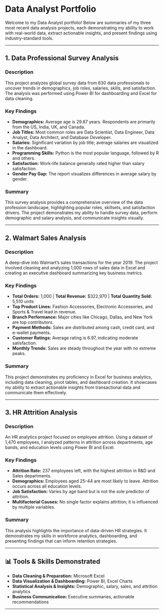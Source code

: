 # Data Analyst Portfolio

Welcome to my Data Analyst portfolio! Below are summaries of my three most recent data analysis projects, each demonstrating my ability to work with real-world data, extract actionable insights, and present findings using industry-standard tools.

---

## 1. Data Professional Survey Analysis

### **Description**
This project analyzes global survey data from 630 data professionals to uncover trends in demographics, job roles, salaries, skills, and satisfaction. The analysis was performed using Power BI for dashboarding and Excel for data cleaning.

### **Key Findings**
- **Demographics:** Average age is 29.87 years. Respondents are primarily from the US, India, UK, and Canada.
- **Job Titles:** Most common roles are Data Scientist, Data Engineer, Data Analyst, Data Architect, and Database Developer.
- **Salaries:** Significant variation by job title; average salaries are visualized in the dashboard.
- **Programming Skills:** Python is the most popular language, followed by R and others.
- **Satisfaction:** Work-life balance generally rated higher than salary satisfaction.
- **Gender Pay Gap:** The report visualizes differences in average salary by gender.

### **Summary**
This survey analysis provides a comprehensive overview of the data profession landscape, highlighting popular roles, skillsets, and satisfaction drivers. The project demonstrates my ability to handle survey data, perform demographic and salary analysis, and communicate insights visually.

---

## 2. Walmart Sales Analysis

### **Description**
A deep-dive into Walmart’s sales transactions for the year 2019. The project involved cleaning and analyzing 1,000 rows of sales data in Excel and creating an executive dashboard summarizing key business metrics.

### **Key Findings**
- **Total Orders:** 1,000 | **Total Revenue:** $322,970 | **Total Quantity Sold:** 5,510 units
- **Top Product Lines:** Fashion Accessories, Electronic Accessories, and Sports & Travel lead in revenue.
- **Branch Performance:** Major cities like Chicago, Dallas, and New York are top contributors.
- **Payment Methods:** Sales are distributed among cash, credit card, and e-wallet payments.
- **Customer Ratings:** Average rating is 6.97, indicating moderate satisfaction.
- **Monthly Trends:** Sales are steady throughout the year with no extreme peaks.

### **Summary**
This project demonstrates my proficiency in Excel for business analytics, including data cleaning, pivot tables, and dashboard creation. It showcases my ability to extract actionable insights from transactional data and communicate them effectively.

---

## 3. HR Attrition Analysis

### **Description**
An HR analytics project focused on employee attrition. Using a dataset of 1,470 employees, I analyzed patterns in attrition across departments, age bands, and education levels using Power BI and Excel.

### **Key Findings**
- **Attrition Rate:** 237 employees left, with the highest attrition in R&D and Sales departments.
- **Demographics:** Employees aged 25–44 are most likely to leave. Attrition occurs across all education levels.
- **Job Satisfaction:** Varies by age band but is not the sole predictor of attrition.
- **Multifactorial Causes:** No single factor explains attrition; it is influenced by multiple variables.

### **Summary**
This analysis highlights the importance of data-driven HR strategies. It demonstrates my skills in workforce analytics, dashboarding, and presenting findings that can inform retention strategies.

---

## 📊 Tools & Skills Demonstrated

- **Data Cleaning & Preparation:** Microsoft Excel
- **Data Visualization & Dashboarding:** Power BI, Excel Charts
- **Statistical Analysis & Insights:** Demographic, salary, sales, and attrition analytics
- **Business Communication:** Executive summaries, actionable recommendations

---

